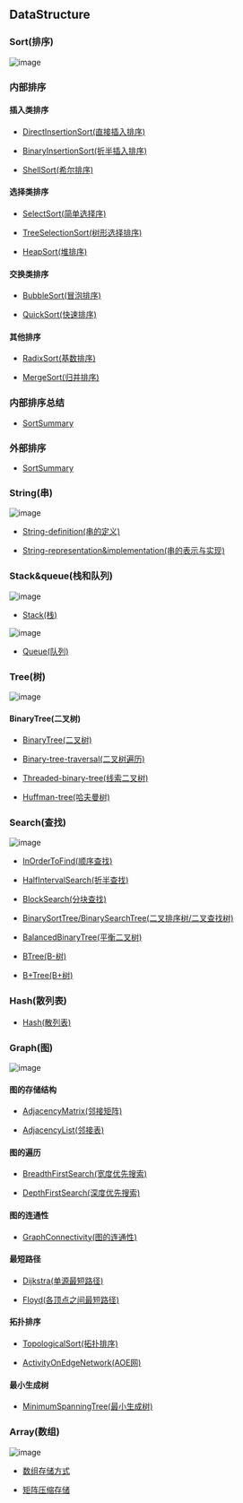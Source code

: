 ## DataStructure### Sort(排序)![image](https://github.com/YC-L/Postgraduate-examination/blob/DataStructure/imgs/Sort.png)### 内部排序#### 插入类排序- [DirectInsertionSort(直接插入排序)](https://github.com/YC-L/Postgraduate-examination/blob/DataStructure/Sort(%E6%8E%92%E5%BA%8F)/Direct-insertion-sort.md)- [BinaryInsertionSort(折半插入排序)](https://github.com/YC-L/Postgraduate-examination/blob/DataStructure/Sort(%E6%8E%92%E5%BA%8F)/Binary-insertion-sort.md)- [ShellSort(希尔排序)](https://github.com/YC-L/Postgraduate-examination/blob/DataStructure/Sort(%E6%8E%92%E5%BA%8F)/Shell-Sort.md)#### 选择类排序- [SelectSort(简单选择序)](https://github.com/YC-L/Postgraduate-examination/blob/DataStructure/Sort(%E6%8E%92%E5%BA%8F)/Select-sort.md)- [TreeSelectionSort(树形选择排序)](https://github.com/YC-L/Postgraduate-examination/blob/DataStructure/Sort(%E6%8E%92%E5%BA%8F)/Tree-selection-sort.md)- [HeapSort(堆排序)](https://github.com/YC-L/Postgraduate-examination/blob/DataStructure/Sort(%E6%8E%92%E5%BA%8F)/Heap-sort.md)#### 交换类排序- [BubbleSort(冒泡排序)](https://github.com/YC-L/Postgraduate-examination/blob/DataStructure/Sort(%E6%8E%92%E5%BA%8F)/Bubble-sort.md)- [QuickSort(快速排序)](https://github.com/YC-L/Postgraduate-examination/blob/DataStructure/Sort(%E6%8E%92%E5%BA%8F)/Quick-sort.md)#### 其他排序- [RadixSort(基数排序)](https://github.com/YC-L/Postgraduate-examination/blob/DataStructure/Sort(%E6%8E%92%E5%BA%8F)/Radix-sort.md)- [MergeSort(归并排序)](https://github.com/YC-L/Postgraduate-examination/blob/DataStructure/Sort(%E6%8E%92%E5%BA%8F)/Merge-sort.md)### 内部排序总结- [SortSummary](https://github.com/YC-L/Postgraduate-examination/blob/DataStructure/Sort(%E6%8E%92%E5%BA%8F)/Summary.md)### 外部排序- [SortSummary](https://github.com/YC-L/Postgraduate-examination/blob/DataStructure/Sort(%E6%8E%92%E5%BA%8F)/Exernal-sort.md)### String(串)![image](https://github.com/YC-L/Postgraduate-examination/blob/DataStructure/imgs/String.png)- [String-definition(串的定义)]()- [String-representation&implementation(串的表示与实现)]()### Stack&queue(栈和队列)![image](https://github.com/YC-L/Postgraduate-examination/blob/DataStructure/imgs/Stack.png)- [Stack(栈)](https://github.com/YC-L/Postgraduate-examination/blob/DataStructure/Stack%26queue(%E6%A0%88%E5%92%8C%E9%98%9F%E5%88%97)/Stack.md)![image](https://github.com/YC-L/Postgraduate-examination/blob/DataStructure/imgs/Queue.png)- [Queue(队列)](https://github.com/YC-L/Postgraduate-examination/blob/DataStructure/Stack%26queue(%E6%A0%88%E5%92%8C%E9%98%9F%E5%88%97)/Queue.md)### Tree(树)![image](https://github.com/YC-L/Postgraduate-examination/blob/DataStructure/imgs/Tree.png)#### BinaryTree(二叉树)- [BinaryTree(二叉树)](https://github.com/YC-L/Postgraduate-examination/blob/DataStructure/Tree%26Binary-Tree(%E6%A0%91%E4%B8%8E%E4%BA%8C%E5%8F%89%E6%A0%91)/Binary-tree.md)- [Binary-tree-traversal(二叉树遍历)](https://github.com/YC-L/Postgraduate-examination/blob/DataStructure/Tree%26Binary-Tree(%E6%A0%91%E4%B8%8E%E4%BA%8C%E5%8F%89%E6%A0%91)/Binary-tree-traversal.md)- [Threaded-binary-tree(线索二叉树)](https://github.com/YC-L/Postgraduate-examination/blob/DataStructure/Tree%26Binary-Tree(%E6%A0%91%E4%B8%8E%E4%BA%8C%E5%8F%89%E6%A0%91)/Threaded-binary-tree.md)- [Huffman-tree(哈夫曼树)](https://github.com/YC-L/Postgraduate-examination/blob/DataStructure/Tree%26Binary-Tree(%E6%A0%91%E4%B8%8E%E4%BA%8C%E5%8F%89%E6%A0%91)/Huffman-tree.md)### Search(查找)![image](https://github.com/YC-L/Postgraduate-examination/blob/DataStructure/imgs/Search.png)- [InOrderToFind(顺序查找)](https://github.com/YC-L/Postgraduate-examination/blob/DataStructure/Search(%E6%9F%A5%E6%89%BE)/In-order-to-find.md)- [HalfIntervalSearch(折半查找)](https://github.com/YC-L/Postgraduate-examination/blob/DataStructure/Search(%E6%9F%A5%E6%89%BE)/Half-interval-search.md)- [BlockSearch(分块查找)](https://github.com/YC-L/Postgraduate-examination/blob/DataStructure/Search(%E6%9F%A5%E6%89%BE)/Block-search.md)- [BinarySortTree/BinarySearchTree(二叉排序树/二叉查找树)](https://github.com/YC-L/Postgraduate-examination/blob/DataStructure/Search(%E6%9F%A5%E6%89%BE)/Binary-sort-tree.md)- [BalancedBinaryTree(平衡二叉树)](https://github.com/YC-L/Postgraduate-examination/blob/DataStructure/Search(%E6%9F%A5%E6%89%BE)/Balanced-binary-tree.md)- [BTree(B-树)](https://github.com/YC-L/Postgraduate-examination/blob/DataStructure/Search(%E6%9F%A5%E6%89%BE)/B-tree.md)- [B+Tree(B+树)](https://github.com/YC-L/Postgraduate-examination/blob/DataStructure/Search(%E6%9F%A5%E6%89%BE)/B+-tree.md)### Hash(散列表)- [Hash(散列表)](https://github.com/YC-L/Postgraduate-examination/blob/DataStructure/Search(%E6%9F%A5%E6%89%BE)/Hash.md)### Graph(图)![image](https://github.com/YC-L/Postgraduate-examination/blob/DataStructure/imgs/Graph.png)#### 图的存储结构- [AdjacencyMatrix(邻接矩阵)](https://github.com/YC-L/Postgraduate-examination/blob/DataStructure/Graph(%E5%9B%BE)/Adjacency-matrix.md)- [AdjacencyList(邻接表)](https://github.com/YC-L/Postgraduate-examination/blob/DataStructure/Graph(%E5%9B%BE)/Adjacency-list.md)#### 图的遍历- [BreadthFirstSearch(宽度优先搜索)](https://github.com/YC-L/Postgraduate-examination/blob/DataStructure/Graph(%E5%9B%BE)/Breadth-first-search.md)- [DepthFirstSearch(深度优先搜索)](https://github.com/YC-L/Postgraduate-examination/blob/DataStructure/Graph(%E5%9B%BE)/Depth-first-search.md)#### 图的连通性- [GraphConnectivity(图的连通性)](https://github.com/YC-L/Postgraduate-examination/blob/DataStructure/Graph(%E5%9B%BE)/Graph-connectivity.md)#### 最短路径- [Dijkstra(单源最短路径)](https://github.com/YC-L/Postgraduate-examination/blob/DataStructure/Graph(%E5%9B%BE)/Dijkstra.md)- [Floyd(各顶点之间最短路径)](https://github.com/YC-L/Postgraduate-examination/blob/DataStructure/Graph(%E5%9B%BE)/Floyd.md)#### 拓扑排序- [TopologicalSort(拓扑排序)](https://github.com/YC-L/Postgraduate-examination/blob/DataStructure/Graph(%E5%9B%BE)/Topological-sort.md)- [ActivityOnEdgeNetwork(AOE网)](https://github.com/YC-L/Postgraduate-examination/blob/DataStructure/Graph(%E5%9B%BE)/Activity-on-edge-network.md)#### 最小生成树- [MinimumSpanningTree(最小生成树)](https://github.com/YC-L/Postgraduate-examination/blob/DataStructure/Graph(%E5%9B%BE)/Minimum-spanning-tree.md)### Array(数组)![image](https://github.com/YC-L/Postgraduate-examination/blob/DataStructure/imgs/Array.png)- [数组存储方式](https://github.com/YC-L/Postgraduate-examination/blob/DataStructure/Array(%E6%95%B0%E7%BB%84)/Array.md)- [矩阵压缩存储](https://github.com/YC-L/Postgraduate-examination/blob/DataStructure/Array(%E6%95%B0%E7%BB%84)/Matrix-compressed-storage.md)